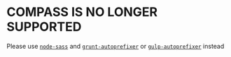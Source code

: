 # COMPASS IS NO LONGER SUPPORTED 

Please use [`node-sass`](https://www.npmjs.com/package/node-sass) and [`grunt-autoprefixer`](https://www.npmjs.com/package/grunt-autoprefixer) or [`gulp-autoprefixer`](https://www.npmjs.com/package/gulp-autoprefixer) instead
